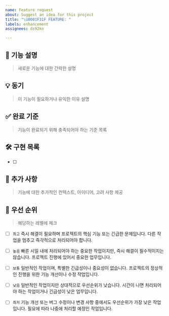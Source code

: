```yaml
---
name: Feature request
about: Suggest an idea for this project
title: "\U0001F31F FEATURE: "
labels: enhancement
assignees: ds92ko

---
```


## 📝 기능 설명
> 새로운 기능에 대한 간략한 설명

## 💡 동기
> 이 기능이 필요하거나 유익한 이유 설명

## ✅ 완료 기준
>  기능이 완료되기 위해 충족되어야 하는 기준 목록

## 🛠 구현 목록
- [ ] 

## 📌 추가 사항
> 기능에 대한 추가적인 컨텍스트, 아이디어, 고려 사항 제공

## 🚦 우선 순위
> 해당하는 레벨에 체크

- [ ] `최고` 즉시 해결이 필요하며 프로젝트의 핵심 기능 또는 긴급한 문제입니다. 다른 작업을 멈추고 즉각적으로 처리되어야 합니다.

- [ ] `높음` 빠른 시일 내에 처리되어야 하는 중요한 작업이지만, 즉시 해결이 필수적이지는 않습니다. 프로젝트 진행에 있어서 중요한 업무입니다.

- [ ] `보통` 일반적인 작업이며, 특별한 긴급성이나 중요성이 없습니다. 프로젝트의 정상적인 진행을 위한 기능 개선이나 수정 작업입니다.

- [ ] `낮음` 일반적인 작업이지만 상대적으로 우선순위가 낮습니다. 시간이 나면 처리되어야 하는 작업이거나 긴급성이 낮은 업무입니다.

- [ ] `최저` 기능 개선 또는 버그 수정이나 변경 사항 중에서도 우선순위가 가장 낮은 작업입니다. 필요에 따라 나중에 처리할 예정인 작업입니다.
